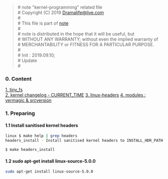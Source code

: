 > \# note "kernel-programming" related file  
\# Copyright (C) 2019 Dramalife@live.com  
\#   
\# This file is part of [note](https://github.com/Dramalife/note.git)  
\#   
\# note is distributed in the hope that it will be useful, but  
\# WITHOUT ANY WARRANTY; without even the implied warranty of  
\# MERCHANTABILITY or FITNESS FOR A PARTICULAR PURPOSE.  
\#  
\# Init : 2019.09.10;  
\# Update   
\#  
  

### 0. Content

[1. tiny_fs](/81-kernel_programming/device_drivers/tiny_fs)  
[2. kernel changelog - CURRENT_TIME](/81-kernel_programming/tips/kernel_api_change_CURRENT_TIME.md)
[3. linux-headers](/81-kernel_programming/tips/modules_related/linux_headers_create.txt)
[4. modules : vermagic & srcversion](/81-kernel_programming/tips/modules_related/vermagic_srcversion_modinfo.md)


### 1. Preparing

#### 1.1 Install sanitised kernel headers

```bash
linux $ make help | grep headers
headers_install - Install sanitised kernel headers to INSTALL_HDR_PATH

$ make headers_install
```

#### 1.2 sudo apt-get install linux-source-5.0.0

```bash
sudo apt-get install linux-source-5.0.0
```


